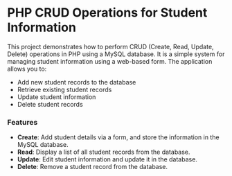 # PHP CRUD Operations for Student Information

This project demonstrates how to perform CRUD (Create, Read, Update, Delete) operations in PHP using a MySQL database. It is a simple system for managing student information using a web-based form. The application allows you to:

- Add new student records to the database
- Retrieve existing student records
- Update student information
- Delete student records

### Features

- **Create**: Add student details via a form, and store the information in the MySQL database.
- **Read**: Display a list of all student records from the database.
- **Update**: Edit student information and update it in the database.
- **Delete**: Remove a student record from the database.


